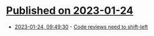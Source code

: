 # [Published on 2023-01-24](index.md)

* [2023-01-24, 09:49:30](https://news.ycombinator.com/item?id=34501651) - [Code reviews need to shift-left](https://sourcery-ai.medium.com/code-reviews-need-to-shift-left-ef76fb161a1b)
